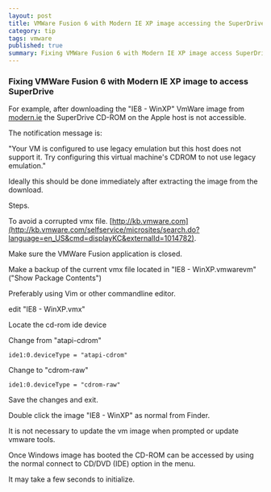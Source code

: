 ```yaml
---
layout: post
title: VMWare Fusion 6 with Modern IE XP image accessing the SuperDrive
category: tip
tags: vmware
published: true
summary: Fixing VMWare Fusion 6 with Modern IE XP image access SuperDrive
---
```


### Fixing VMWare Fusion 6 with Modern IE XP image to access SuperDrive

For example, after downloading the "IE8 - WinXP" VmWare image from [modern.ie](http://dev.modern.ie/tools/vms/mac/)
the SuperDrive CD-ROM on the Apple host is not accessible. 

The notification message is:

"Your VM is configured to use legacy emulation but this host does not support it.
Try configuring this virtual machine's CDROM to not use legacy emulation."

Ideally this should be done immediately after extracting the image from the download.

Steps.

To avoid a corrupted vmx file. [http://kb.vmware.com](http://kb.vmware.com/selfservice/microsites/search.do?language=en_US&cmd=displayKC&externalId=1014782).

Make sure the VMWare Fusion application is closed.

Make a backup of the current vmx file located in "IE8 - WinXP.vmwarevm" ("Show Package Contents") 

Preferably using Vim or other commandline editor.

edit "IE8 - WinXP.vmx"

Locate the cd-rom ide device

Change from "atapi-cdrom"

~~~
ide1:0.deviceType = "atapi-cdrom"
~~~

Change to "cdrom-raw"

~~~
ide1:0.deviceType = "cdrom-raw"
~~~

Save the changes and exit.

Double click the image "IE8 - WinXP" as normal from Finder.

It is not necessary to update the vm image when prompted or update vmware tools.

Once Windows image has booted the CD-ROM can be accessed by using the normal connect to CD/DVD (IDE) option in the menu.

It may take a few seconds to initialize.
